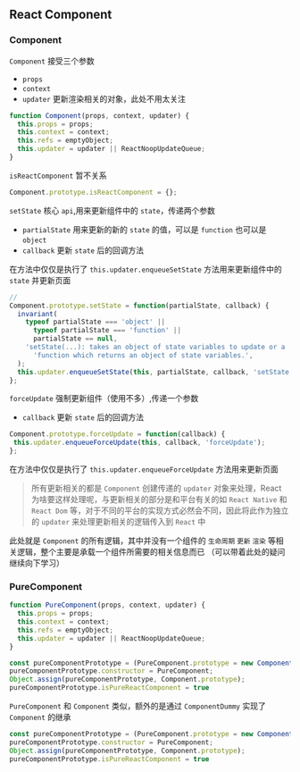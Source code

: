 ## React Component

### Component

`Component` 接受三个参数
 * `props`
 * `context`
 * `updater` 更新渲染相关的对象，此处不用太关注

```js
function Component(props, context, updater) {
  this.props = props;
  this.context = context;
  this.refs = emptyObject;
  this.updater = updater || ReactNoopUpdateQueue;
}
```

`isReactComponent` 暂不关系
```js
Component.prototype.isReactComponent = {};
```

`setState` 核心 `api`,用来更新组件中的 `state`，传递两个参数
  * `partialState` 用来更新的新的 `state` 的值，可以是 `function` 也可以是 `object`
  * `callback` 更新 `state` 后的回调方法

在方法中仅仅是执行了 `this.updater.enqueueSetState` 方法用来更新组件中的 `state` 并更新页面

```js
//
Component.prototype.setState = function(partialState, callback) {
  invariant(
    typeof partialState === 'object' ||
      typeof partialState === 'function' ||
      partialState == null,
    'setState(...): takes an object of state variables to update or a ' +
      'function which returns an object of state variables.',
  );
  this.updater.enqueueSetState(this, partialState, callback, 'setState');
};
```

`forceUpdate` 强制更新组件（使用不多）,传递一个参数

 * `callback` 更新 `state` 后的回调方法

 ```js
 Component.prototype.forceUpdate = function(callback) {
  this.updater.enqueueForceUpdate(this, callback, 'forceUpdate');
};
 ```

 在方法中仅仅是执行了 `this.updater.enqueueForceUpdate` 方法用来更新页面

 > 所有更新相关的都是 `Component` 创建传递的 `updater` 对象来处理，React 为啥要这样处理呢，与更新相关的部分是和平台有关的如 `React Native` 和 `React Dom` 等，对于不同的平台的实现方式必然会不同，因此将此作为独立的 `updater` 来处理更新相关的逻辑传入到 `React` 中

此处就是 `Component` 的所有逻辑，其中并没有一个组件的 `生命周期` `更新` `渲染` 等相关逻辑，整个主要是承载一个组件所需要的相关信息而已 （可以带着此处的疑问继续向下学习）

### PureComponent

```js
function PureComponent(props, context, updater) {
  this.props = props;
  this.context = context;
  this.refs = emptyObject;
  this.updater = updater || ReactNoopUpdateQueue;
}

const pureComponentPrototype = (PureComponent.prototype = new ComponentDummy());
pureComponentPrototype.constructor = PureComponent;
Object.assign(pureComponentPrototype, Component.prototype);
pureComponentPrototype.isPureReactComponent = true
```

`PureComponent` 和 `Component` 类似，额外的是通过 `ComponentDummy` 实现了 `Component` 的继承

```js
const pureComponentPrototype = (PureComponent.prototype = new ComponentDummy());
pureComponentPrototype.constructor = PureComponent;
Object.assign(pureComponentPrototype, Component.prototype);
pureComponentPrototype.isPureReactComponent = true
```
